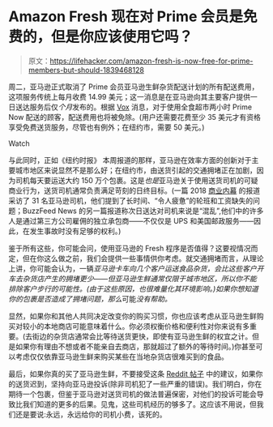 # Amazon Fresh 现在对 Prime 会员是免费的，但是你应该使用它吗？

> 原文：<https://lifehacker.com/amazon-fresh-is-now-free-for-prime-members-but-should-1839468128>

周二，亚马逊正式取消了 Prime 会员亚马逊生鲜杂货配送计划的所有配送费用，这项服务传统上每月收费 14.99 美元；这一消息是在亚马逊向其主要客户提供一日送达服务后仅*个月*发布的。根据 [Vox](https://www.vox.com/2019/10/29/20936984/amazon-prime-grocery-delivery-fresh-fee-whole-foods-instacart) 消息，对于使用全食超市两小时 Prime Now 配送的顾客，配送费用也将被免除。(用户还需要花费至少 35 美元才有资格享受免费送货服务，尽管也有例外；在纽约市，需要 50 美元。)

Watch

与此同时，正如《纽约时报》 本周报道的那样，亚马逊在效率方面的创新对于主要城市地区来说显然不是那么好；在纽约市，由送货引起的交通拥堵正在加剧，因为司机每天要运送大约 150 万个包裹。这是*也是*亚马逊关于使用送货司机的可疑商业行为，送货司机通常负责满足苛刻的日终目标。(一篇 2018 [商业内幕](https://www.businessinsider.com/amazon-delivery-drivers-reveal-claims-of-disturbing-work-conditions-2018-8) 的报道采访了 31 名亚马逊司机，他们提到了长时间、“令人疲惫”的轮班和工资缺失的问题；BuzzFeed News 的另一篇报道称次日送达对司机来说是“混乱”,他们中的许多人是通过第三方公司雇佣的独立承包商——不仅仅是 UPS 和美国邮政服务——因此，在发生事故时没有足够的权利。)

鉴于所有这些，你可能会问，使用亚马逊的 Fresh 程序是否值得？这要视情况而定，但在你这么做之前，我们会提供一些事情供你考虑。就交通拥堵而言，从理论上讲，你可能会认为，一辆*亚马逊卡车向几个客户运送食品杂货，会比这些客户开车去杂货店产生的拥堵更少——但亚马逊生鲜通常仅限于城市地区，所以你不能排除客户步行的可能性。(由于这些原因，也很难量化其环境影响。)如果你想知道你的包裹是否造成了拥堵问题，那么*可能*没有帮助。*

显然，如果你和其他人共同决定改变你的购买习惯，你也应该考虑从亚马逊生鲜购买对较小的本地商店可能意味着什么。你必须权衡价格和便利性对你来说有多重要。(去街边的杂货店通常会比等待送货更快，即使有亚马逊生鲜的权宜之计。但是如果你有理由不想或者不能亲自去商店，那就超过了额外的等待时间。)你甚至可以考虑仅仅依靠亚马逊生鲜来购买某些在当地杂货店很难买到的食品。

最后，如果你真的买了亚马逊生鲜，不要接受这条 [Reddit 帖子](https://www.reddit.com/r/YouShouldKnow/comments/90lg42/ysk_that_if_your_amazon_prime_order_arrived_late/) 中的建议，如果你的送货迟到，坚持向亚马逊投诉(除非司机犯了一些严重的错误)。我们明白，你在期待一个包裹，但鉴于亚马逊对送货司机的做法普遍保密，对他们的投诉可能会导致比我们知道的更多的后果。见鬼，这些司机经历的够多了。这应该不用说，但我们还是要说:永远，永远给你的司机小费，该死的。